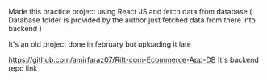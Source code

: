 Made this practice project using React JS and fetch data from database ( Database folder is provided by the author just fetched data from there into backend )

It's an old project done in february but uploading it late


https://github.com/amirfaraz07/Rift-com-Ecommerce-App-DB
It's backend repo link
